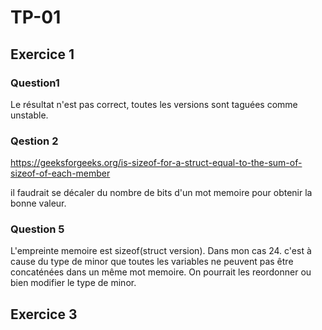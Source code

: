 # TP-01

## Exercice 1

### Question1

Le résultat n'est pas correct, toutes les versions sont taguées comme unstable.

### Qestion 2

<https://geeksforgeeks.org/is-sizeof-for-a-struct-equal-to-the-sum-of-sizeof-of-each-member>

il faudrait se décaler du nombre de bits d'un mot memoire pour obtenir la bonne valeur.


### Question 5

L'empreinte memoire est sizeof(struct version). Dans mon cas 24. c'est à cause du type de minor que toutes les variables ne peuvent pas être concaténées dans un même mot memoire. On pourrait les reordonner ou bien modifier le type de minor.

## Exercice 3


